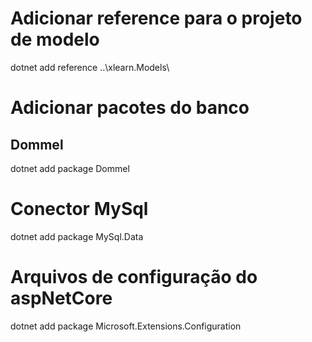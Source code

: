 # Adicionar reference para o projeto de modelo
dotnet add reference ..\xlearn.Models\

# Adicionar pacotes do banco

## Dommel
dotnet add package Dommel

# Conector MySql
dotnet add package MySql.Data

# Arquivos de configuração do aspNetCore
dotnet add package Microsoft.Extensions.Configuration